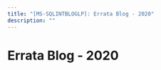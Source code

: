 ```yaml
---
title: "[MS-SQLINTBLOGLP]: Errata Blog - 2020"
description: ""
---
```


# Errata Blog - 2020

<p> </p>
